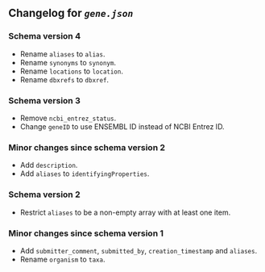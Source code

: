 ## Changelog for *`gene.json`*

### Schema version 4

* Rename `aliases` to `alias`.
* Rename `synonyms` to `synonym`.
* Rename `locations` to `location`.
* Rename `dbxrefs` to `dbxref`.

### Schema version 3

* Remove `ncbi_entrez_status`.
* Change `geneID` to use ENSEMBL ID instead of NCBI Entrez ID.

### Minor changes since schema version 2

* Add `description`.
* Add `aliases` to `identifyingProperties`.

### Schema version 2

* Restrict `aliases` to be a non-empty array with at least one item.

### Minor changes since schema version 1

* Add `submitter_comment`, `submitted_by`, `creation_timestamp` and `aliases`.
* Rename `organism` to `taxa`.
